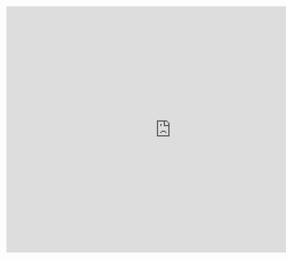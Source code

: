 <iframe src="https://data.oecd.org/chart/6Sdd" width="860" height="645" style="border: 0" mozallowfullscreen="true" webkitallowfullscreen="true" allowfullscreen="true"><a href="https://data.oecd.org/chart/6Sdd" target="_blank">OECD Chart: General government debt, Total, % of GDP, Annual, 2021</a></iframe>
